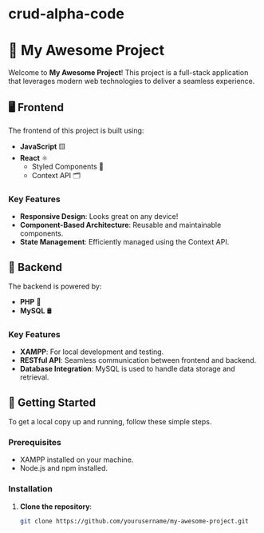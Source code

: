 # crud-alpha-code

# 📱 My Awesome Project

Welcome to **My Awesome Project**! This project is a full-stack application that leverages modern web technologies to deliver a seamless experience.

## 🖥️ Frontend

The frontend of this project is built using:

- **JavaScript** 🟨
- **React** ⚛️
  - Styled Components 💅
  - Context API 🗂️

### Key Features

- **Responsive Design**: Looks great on any device!
- **Component-Based Architecture**: Reusable and maintainable components.
- **State Management**: Efficiently managed using the Context API.

## 🔧 Backend

The backend is powered by:

- **PHP** 🐘
- **MySQL** 🛢️

### Key Features

- **XAMPP**: For local development and testing.
- **RESTful API**: Seamless communication between frontend and backend.
- **Database Integration**: MySQL is used to handle data storage and retrieval.

## 🚀 Getting Started

To get a local copy up and running, follow these simple steps.

### Prerequisites

- XAMPP installed on your machine.
- Node.js and npm installed.

### Installation

1. **Clone the repository**:
   ```bash
   git clone https://github.com/yourusername/my-awesome-project.git
